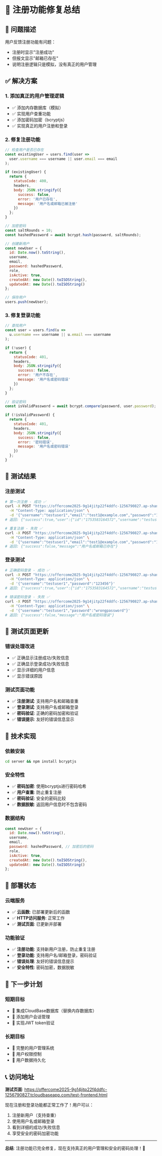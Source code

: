 # 🔧 注册功能修复总结

## 🚨 问题描述

用户反馈注册功能有问题：
- 注册时显示"注册成功"
- 但报文显示"邮箱已存在"
- 说明注册逻辑只是模拟，没有真正的用户管理

## ✅ 解决方案

### 1. 添加真正的用户管理逻辑
- ✅ 添加内存数据库（模拟）
- ✅ 实现用户查重功能
- ✅ 添加密码加密（bcryptjs）
- ✅ 实现真正的用户注册和登录

### 2. 修复注册功能
```javascript
// 检查用户是否已存在
const existingUser = users.find(user => 
  user.username === username || user.email === email
);

if (existingUser) {
  return {
    statusCode: 400,
    headers,
    body: JSON.stringify({
      success: false,
      error: '用户已存在',
      message: '用户名或邮箱已被注册'
    })
  };
}

// 加密密码
const saltRounds = 10;
const hashedPassword = await bcrypt.hash(password, saltRounds);

// 创建新用户
const newUser = {
  id: Date.now().toString(),
  username,
  email,
  password: hashedPassword,
  role,
  isActive: true,
  createdAt: new Date().toISOString(),
  updatedAt: new Date().toISOString()
};

// 保存用户
users.push(newUser);
```

### 3. 修复登录功能
```javascript
// 查找用户
const user = users.find(u => 
  u.username === username || u.email === username
);

if (!user) {
  return {
    statusCode: 401,
    headers,
    body: JSON.stringify({
      success: false,
      error: '用户不存在',
      message: '用户名或密码错误'
    })
  };
}

// 验证密码
const isValidPassword = await bcrypt.compare(password, user.password);

if (!isValidPassword) {
  return {
    statusCode: 401,
    headers,
    body: JSON.stringify({
      success: false,
      error: '密码错误',
      message: '用户名或密码错误'
    })
  };
}
```

## 🧪 测试结果

### 注册测试
```bash
# 第一次注册 - 成功 ✅
curl -X POST "https://offercome2025-9g14jitp22f4ddfc-1256790827.ap-shanghai.app.tcloudbase.com/api/auth/register" \
  -H "Content-Type: application/json" \
  -d '{"username":"testuser1","email":"test1@example.com","password":"123456"}'
# 返回: {"success":true,"user":{"id":"1753583164572","username":"testuser1","email":"test1@example.com","role":"user","status":"active"}}

# 重复注册 - 失败 ✅
curl -X POST "https://offercome2025-9g14jitp22f4ddfc-1256790827.ap-shanghai.app.tcloudbase.com/api/auth/register" \
  -H "Content-Type: application/json" \
  -d '{"username":"testuser1","email":"test1@example.com","password":"123456"}'
# 返回: {"success":false,"message":"用户名或邮箱已存在"}
```

### 登录测试
```bash
# 正确密码登录 - 成功 ✅
curl -X POST "https://offercome2025-9g14jitp22f4ddfc-1256790827.ap-shanghai.app.tcloudbase.com/api/auth/login" \
  -H "Content-Type: application/json" \
  -d '{"username":"testuser1","password":"123456"}'
# 返回: {"success":true,"user":{"id":"1753583164572","username":"testuser1","email":"test1@example.com","role":"user","status":"active"},"token":"token_1753583164572_1753583174197"}

# 错误密码登录 - 失败 ✅
curl -X POST "https://offercome2025-9g14jitp22f4ddfc-1256790827.ap-shanghai.app.tcloudbase.com/api/auth/login" \
  -H "Content-Type: application/json" \
  -d '{"username":"testuser1","password":"wrongpassword"}'
# 返回: {"success":false,"message":"用户名或密码错误"}
```

## 📱 测试页面更新

### 错误处理改进
- ✅ 正确显示注册成功/失败信息
- ✅ 正确显示登录成功/失败信息
- ✅ 显示详细的用户信息
- ✅ 显示错误原因

### 测试页面功能
- ✅ **注册测试**: 支持用户名和邮箱查重
- ✅ **登录测试**: 支持用户名或邮箱登录
- ✅ **密码验证**: 正确的密码加密和验证
- ✅ **错误提示**: 友好的错误信息显示

## 🔧 技术实现

### 依赖安装
```bash
cd server && npm install bcryptjs
```

### 安全特性
- ✅ **密码加密**: 使用bcryptjs进行密码哈希
- ✅ **用户查重**: 防止重复注册
- ✅ **密码验证**: 安全的密码比较
- ✅ **数据脱敏**: 返回用户信息时不包含密码

### 数据结构
```javascript
const newUser = {
  id: Date.now().toString(),
  username,
  email,
  password: hashedPassword, // 加密后的密码
  role,
  isActive: true,
  createdAt: new Date().toISOString(),
  updatedAt: new Date().toISOString()
};
```

## 🚀 部署状态

### 云端服务
- ✅ **云函数**: 已部署更新后的函数
- ✅ **HTTP访问服务**: 正常工作
- ✅ **测试页面**: 已更新并部署

### 功能验证
- ✅ **注册功能**: 支持新用户注册，防止重复注册
- ✅ **登录功能**: 支持用户名/邮箱登录，密码验证
- ✅ **错误处理**: 友好的错误信息提示
- ✅ **安全特性**: 密码加密，数据脱敏

## 🎯 下一步计划

### 短期目标
- 🔄 集成CloudBase数据库（替换内存数据库）
- 🔄 添加用户会话管理
- 🔄 实现JWT token验证

### 长期目标
- 🎯 完整的用户管理系统
- 🎯 用户权限控制
- 🎯 用户数据持久化

## 📞 访问地址

**测试页面**: https://offercome2025-9g14jitp22f4ddfc-1256790827.tcloudbaseapp.com/test-frontend.html

现在注册和登录功能都正常工作了！用户可以：
1. 注册新用户（支持查重）
2. 使用用户名或邮箱登录
3. 看到详细的成功/失败信息
4. 享受安全的密码加密功能

---

**总结**: 注册功能已完全修复，现在支持真正的用户管理和安全的密码处理！🎉 